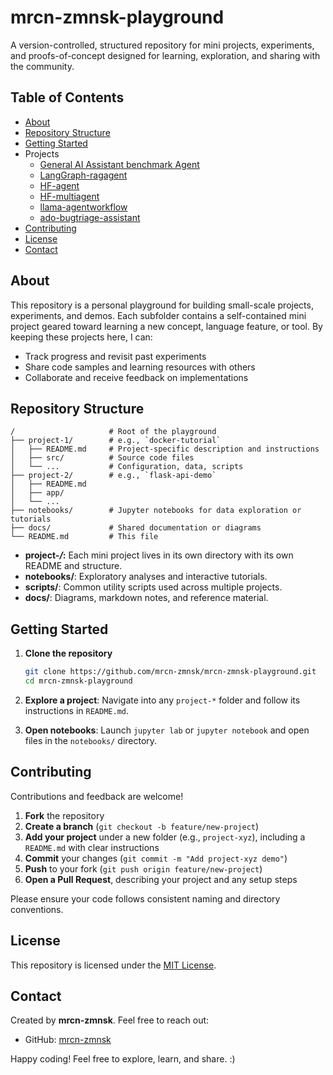 # mrcn-zmnsk-playground

A version-controlled, structured repository for mini projects, experiments, and proofs-of-concept designed for learning, exploration, and sharing with the community.

## Table of Contents

* [About](#about)
* [Repository Structure](#repository-structure)
* [Getting Started](#getting-started)
* Projects
  - [General AI Assistant benchmark Agent](hf-gaia/)
  - [LangGraph-ragagent](langgraph-ragagent/)
  - [HF-agent](hf-agent/readme.md)
  - [HF-multiagent](hf-multiagent/readme.md)
  - [llama-agentworkflow](llama-agentworkflow/)
  - [ado-bugtriage-assistant](ado-bugtriage-aiassistant/readme.md)
* [Contributing](#contributing)
* [License](#license)
* [Contact](#contact)

## About

This repository is a personal playground for building small-scale projects, experiments, and demos. Each subfolder contains a self-contained mini project geared toward learning a new concept, language feature, or tool. By keeping these projects here, I can:

* Track progress and revisit past experiments
* Share code samples and learning resources with others
* Collaborate and receive feedback on implementations

## Repository Structure

```
/                     # Root of the playground
├── project-1/        # e.g., `docker-tutorial`
│   ├── README.md     # Project-specific description and instructions
│   ├── src/          # Source code files
│   └── ...           # Configuration, data, scripts
├── project-2/        # e.g., `flask-api-demo`
│   ├── README.md
│   ├── app/
│   └── ...
├── notebooks/        # Jupyter notebooks for data exploration or tutorials
├── docs/             # Shared documentation or diagrams
└── README.md         # This file
```

* **project-*/*:** Each mini project lives in its own directory with its own README and structure.
* **notebooks/**: Exploratory analyses and interactive tutorials.
* **scripts/**: Common utility scripts used across multiple projects.
* **docs/**: Diagrams, markdown notes, and reference material.

## Getting Started

1. **Clone the repository**

   ```bash
   git clone https://github.com/mrcn-zmnsk/mrcn-zmnsk-playground.git
   cd mrcn-zmnsk-playground
   ```
2. **Explore a project**: Navigate into any `project-*` folder and follow its instructions in `README.md`.
3. **Open notebooks**: Launch `jupyter lab` or `jupyter notebook` and open files in the `notebooks/` directory.

## Contributing

Contributions and feedback are welcome!

1. **Fork** the repository
2. **Create a branch** (`git checkout -b feature/new-project`)
3. **Add your project** under a new folder (e.g., `project-xyz`), including a `README.md` with clear instructions
4. **Commit** your changes (`git commit -m "Add project-xyz demo"`)
5. **Push** to your fork (`git push origin feature/new-project`)
6. **Open a Pull Request**, describing your project and any setup steps

Please ensure your code follows consistent naming and directory conventions.

## License

This repository is licensed under the [MIT License](LICENSE).

## Contact

Created by **mrcn-zmnsk**. Feel free to reach out:

* GitHub: [mrcn-zmnsk](https://github.com/mrcn-zmnsk)

Happy coding! Feel free to explore, learn, and share. :)
